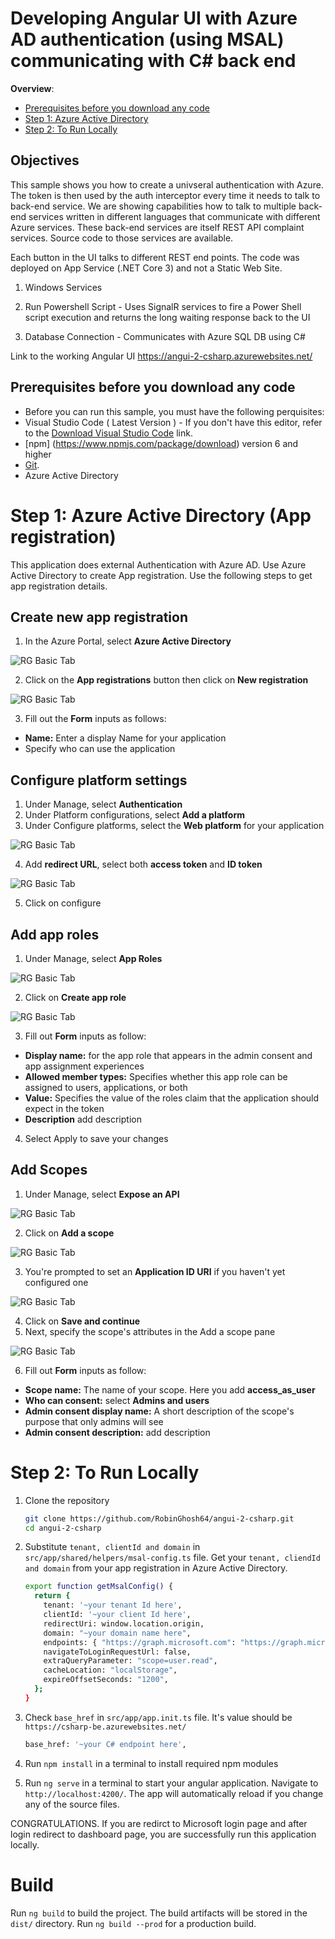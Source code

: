 # Developing Angular UI with Azure AD authentication (using MSAL) communicating with C# back end

<!-- TOC -->
**Overview**: 

- [Prerequisites before you download any code](#prerequisites-before-you-download-any-code)
- [Step 1: Azure Active Directory](#step-1-azure-active-directory)
- [Step 2: To Run Locally](#step-2-to-run-locally)

<!-- TOC -->

## Objectives

This sample shows you how to create a univseral authentication with Azure. The token is then used by the auth interceptor every time it needs to talk to back-end service.
We are showing capabilities how to talk to multiple back-end services written in different languages that communicate with different Azure services.
These back-end services are itself REST API complaint services. Source code to those services are available.
  
Each button in the UI talks to different REST end points. The code was deployed on App Service (.NET Core 3) and not a Static Web Site.
  
   1. Windows Services 

   1. Run Powershell Script - Uses SignalR services to fire a Power Shell script execution and returns the long waiting response back to the UI 

   1. Database Connection -  Communicates with Azure SQL DB using C#
   
Link to the working Angular UI
https://angui-2-csharp.azurewebsites.net/
## Prerequisites before you download any code

* Before you can run this sample, you must have the following perquisites:
* Visual Studio Code ( Latest Version ) - If you don't have this editor, refer to the [Download Visual  Studio Code](https://code.visualstudio.com/download) link.
* [npm] (https://www.npmjs.com/package/download) version 6 and higher
* [Git](http://git-scm.com/).
* Azure Active Directory
  
# Step 1: Azure Active Directory (App registration)
This application does external Authentication with Azure AD. Use Azure Active Directory to create App registration. Use the following steps to get app registration details.
## Create new app registration

1. In the Azure Portal, select **Azure Active Directory**

![RG Basic Tab](images/1.png)
&nbsp;

2. Click on the **App registrations** button then click on **New registration**

![RG Basic Tab](images/2.png) 
&nbsp;

3. Fill out the **Form** inputs as follows:
- **Name:** Enter a display Name for your application
- Specify who can use the application

## Configure platform settings

1. Under Manage, select **Authentication**
2. Under Platform configurations, select **Add a platform**
3. Under Configure platforms, select the **Web platform** for your application

![RG Basic Tab](images/5.png) 
&nbsp;

4. Add **redirect URL**, select both **access token** and **ID token**

![RG Basic Tab](images/6.png)
&nbsp;

5. Click on configure

## Add app roles

1. Under Manage, select **App Roles**

![RG Basic Tab](images/7.png)
&nbsp;

2. Click on **Create app role**

![RG Basic Tab](images/8.png)
&nbsp;

3. Fill out **Form** inputs as follow:
- **Display name:** for the app role that appears in the admin consent and app assignment experiences
- **Allowed member types:** Specifies whether this app role can be assigned to users, applications, or both
- **Value:** Specifies the value of the roles claim that the application should expect in the token
- **Description** add description
4. Select Apply to save your changes

## Add Scopes

1. Under Manage, select **Expose an API**

![RG Basic Tab](images/9.png)
&nbsp;

2. Click on **Add a scope**

![RG Basic Tab](images/10.png)
&nbsp;

3. You're prompted to set an **Application ID URI** if you haven't yet configured one

![RG Basic Tab](images/11.png)
&nbsp;

4. Click on **Save and continue**
5. Next, specify the scope's attributes in the Add a scope pane

![RG Basic Tab](images/12.png)
&nbsp;

6. Fill out **Form** inputs as follow:
- **Scope name:** The name of your scope. Here you add **access_as_user**
- **Who can consent:** select **Admins and users**
- **Admin consent display name:** A short description of the scope's purpose that only admins will see
- **Admin consent description:** add description

# Step 2: To Run Locally
1. Clone the repository

      ```bash
      git clone https://github.com/RobinGhosh64/angui-2-csharp.git
      cd angui-2-csharp 
      ```

2. Substitute `tenant, clientId and domain` in `src/app/shared/helpers/msal-config.ts` file.
Get your `tenant, cliendId and domain` from your app registration in Azure Active Directory.

      ```bash
      export function getMsalConfig() {
        return {
          tenant: '~your tenant Id here',
          clientId: '~your client Id here',
          redirectUri: window.location.origin,
          domain: "~your domain name here",
          endpoints: { "https://graph.microsoft.com": "https://graph.microsoft.com" },
          navigateToLoginRequestUrl: false,
          extraQueryParameter: "scope=user.read",
          cacheLocation: "localStorage",
          expireOffsetSeconds: "1200",
        };
      }
      ```   

3. Check `base_href` in `src/app/app.init.ts` file. It's value should be `https://csharp-be.azurewebsites.net/`

   ```bash
   base_href: '~your C# endpoint here',
   ```
4. Run `npm install` in a terminal to install required npm modules

5. Run `ng serve` in a terminal to start your angular application.  Navigate to `http://localhost:4200/`. The app will automatically reload if you change any of the source files.

CONGRATULATIONS. If you are redirct to Microsoft login page and after login redirect to dashboard page, you are successfully run this application locally.

# Build

Run `ng build` to build the project. The build artifacts will be stored in the `dist/` directory. Run `ng build --prod` for a production build.

